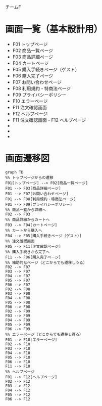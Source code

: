 チームF
# 画面一覧（基本設計用）
- F01 トップページ
- F02 商品一覧ページ
- F03 商品詳細ページ
- F04 カートページ
- F05 購入手続きページ（ゲスト）
- F06 購入完了ページ
- F07 お問い合わせページ
- F08 利用規約・特商法ページ
- F09 プライバシーポリシー
- F10 エラーページ
- F11 注文確認画面
- F12 ヘルプページ
- F11 注文確認画面 - F12 ヘルプページ
- 
- 
- 
# 画面遷移図
```mermaid
graph TD
%% トップページからの遷移
F01[トップページ] --> F02[商品一覧ページ]
F01 --> F03[商品詳細ページ]
F01 --> F07[お問い合わせページ]
F01 --> F08[利用規約・特商法ページ]
F01 --> F09[プライバシーポリシー]
%% 商品一覧から詳細へ
F02 --> F03
%% 商品詳細からカートへ
F03 --> F04[カートページ]
%% カートから購入へ
F04 --> F05[購入手続きページ（ゲスト）]
%% 注文確認画面
F05 --> F11[注文確認ページ]
%% 購入手続きから完了へ
F11 --> F06[購入完了ページ]
%% 補助的なページ（どこからでも遷移しうる）
F02 --> F07
F03 --> F07
F04 --> F07
F05 --> F07
F06 --> F07
F02 --> F08
F03 --> F08
F04 --> F08
F05 --> F08
F06 --> F08
F02 --> F09
F03 --> F09
F04 --> F09
F05 --> F09
F06 --> F09
%% エラーページ（どこからでも遷移し得る）
F01 --> F10[エラーページ]
F02 --> F10
F03 --> F10
F04 --> F10
F05 --> F10
F06 --> F10
F11 --> F10
%% ヘルプページ
F01 --> F12[ヘルプページ]
F02 --> F12
F03 --> F12
F04 --> F12
F05 --> F12
F06 --> F12
```